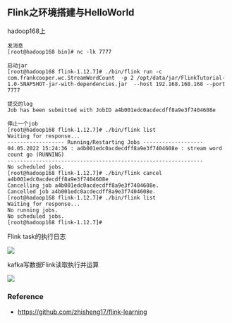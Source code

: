 ## Flink之环境搭建与HelloWorld





hadoop168上

```shell
发消息
[root@hadoop168 bin]# nc -lk 7777

启动jar
[root@hadoop168 flink-1.12.7]# ./bin/flink run -c com.frankcooper.wc.StreamWordCount  -p 2 /opt/data/jar/FlinkTutorial-1.0-SNAPSHOT-jar-with-dependencies.jar  --host 192.168.168.168 --port 7777

提交的log
Job has been submitted with JobID a4b001edc0acdecdff8a9e3f7404608e

停止一个job
[root@hadoop168 flink-1.12.7]# ./bin/flink list
Waiting for response...
------------------ Running/Restarting Jobs -------------------
04.05.2022 15:24:36 : a4b001edc0acdecdff8a9e3f7404608e : stream word count go (RUNNING)
--------------------------------------------------------------
No scheduled jobs.
[root@hadoop168 flink-1.12.7]# ./bin/flink cancel a4b001edc0acdecdff8a9e3f7404608e
Cancelling job a4b001edc0acdecdff8a9e3f7404608e.
Cancelled job a4b001edc0acdecdff8a9e3f7404608e.
[root@hadoop168 flink-1.12.7]# ./bin/flink list
Waiting for response...
No running jobs.
No scheduled jobs.
[root@hadoop168 flink-1.12.7]#
```



Flink task的执行日志

![](https://wat1r-1311637112.cos.ap-shanghai.myqcloud.com/imgs/20220504152651.png)





kafka写数据Flink读取执行并运算

![](https://wat1r-1311637112.cos.ap-shanghai.myqcloud.com/imgs/20220504181019.png)







### Reference

- https://github.com/zhisheng17/flink-learning
